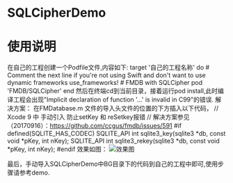 # SQLCipherDemo
# 使用说明   
在自己的工程创建一个Podfile文件,内容如下:
target '自己的工程名称' do
    # Comment the next line if you're not using Swift and don't want to use dynamic frameworks
    use_frameworks!
    # FMDB with SQLCipher
    pod 'FMDB/SQLCipher'
end
然后在终端cd到当前目录，接着运行pod install,此时编译工程会出现"Implicit declaration of function '...' is invalid in C99"的错误.
解决方案：
在FMDatabase.m 文件的导入头文件的位置的下方插入以下代码，
// Xcode 9 中 手动引入 防止setKey 和 reSetkey报错
// 解决方案参见（20170916）：https://github.com/ccgus/fmdb/issues/591
#if defined(SQLITE_HAS_CODEC)
SQLITE_API int sqlite3_key(sqlite3 *db, const void *pKey, int nKey);
SQLITE_API int sqlite3_rekey(sqlite3 *db, const void *pKey, int nKey);
#endif
效果如图：
![效果图](https://img.jishux.com/jishux/2017/09/17/627c8a98192ebec5ef06ec83ecec1c30fc87e597_.jpg,"修改后的代码")

最后，手动导入SQLCipherDemo中BG目录下的代码到自己的工程中即可,使用步骤请参考demo.
